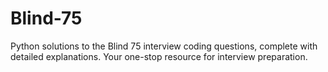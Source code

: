 # Blind-75
Python solutions to the Blind 75 interview coding questions, complete with detailed explanations. Your one-stop resource for interview preparation.
